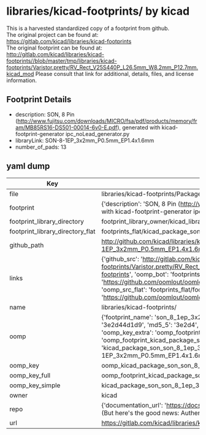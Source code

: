 # libraries/kicad-footprints/ by kicad  
This is a harvested standardized copy of a footprint from github.  
The original project can be found at:  
https://gitlab.com/kicad/libraries/kicad-footprints  
The original footprint can be found at:
http://gitlab.com/kicad/libraries/kicad-footprints//blob/master/tmp/libraries/kicad-footprints/Varistor.pretty/RV_Rect_V25S440P_L26.5mm_W8.2mm_P12.7mm.kicad_mod
Please consult that link for additional, details, files, and license information.  
## Footprint Details
* description: SON, 8 Pin (http://www.fujitsu.com/downloads/MICRO/fsa/pdf/products/memory/fram/MB85RS16-DS501-00014-6v0-E.pdf), generated with kicad-footprint-generator ipc_noLead_generator.py  
* libraryLink: SON-8-1EP_3x2mm_P0.5mm_EP1.4x1.6mm  
* number_of_pads: 13  
## yaml dump  
| Key | Value |  
| --- | --- |  
| file | libraries/kicad-footprints/Package_SON.pretty/SON-8-1EP_3x2mm_P0.5mm_EP1.4x1.6mm.kicad_mod |  
| footprint | {'description': 'SON, 8 Pin (http://www.fujitsu.com/downloads/MICRO/fsa/pdf/products/memory/fram/MB85RS16-DS501-00014-6v0-E.pdf), generated with kicad-footprint-generator ipc_noLead_generator.py', 'libraryLink': 'SON-8-1EP_3x2mm_P0.5mm_EP1.4x1.6mm', 'number_of_pads': 13} |  
| footprint_library_directory | footprint_library_owner/kicad_libraries/kicad-footprints/ |  
| footprint_library_directory_flat | footprints_flat/kicad_package_son_son_8_1ep_3x2mm_p0_5mm_ep1_4x1_6mm/working |  
| github_path | http://github.com/kicad/libraries/kicad-footprints//blob/master/tmp/libraries/kicad-footprints/Package_SON.pretty/SON-8-1EP_3x2mm_P0.5mm_EP1.4x1.6mm.kicad_mod |  
| links | {'github_src': 'http://gitlab.com/kicad/libraries/kicad-footprints//blob/master/tmp/libraries/kicad-footprints/Varistor.pretty/RV_Rect_V25S440P_L26.5mm_W8.2mm_P12.7mm.kicad_mod', 'github_src_repo': 'https://gitlab.com/kicad/libraries/kicad-footprints', 'oomp_bot': 'footprints/kicad_package_son_son_8_1ep_3x2mm_p0_5mm_ep1_4x1_6mm/working', 'oomp_bot_github': 'https://github.com/oomlout/oomlout_oomp_footprint_bot/tree/main/footprints/kicad_package_son_son_8_1ep_3x2mm_p0_5mm_ep1_4x1_6mm/working', 'oomp_src_flat': 'footprints_flat/footprints_flat/kicad_package_son_son_8_1ep_3x2mm_p0_5mm_ep1_4x1_6mm/working', 'oomp_src_flat_github': 'https://github.com/oomlout/oomlout_oomp_footprint_src/tree/main/footprints_flat/kicad_package_son_son_8_1ep_3x2mm_p0_5mm_ep1_4x1_6mm/working'} |  
| name | libraries/kicad-footprints/ |  
| oomp | {'footprint_name': 'son_8_1ep_3x2mm_p0_5mm_ep1_4x1_6mm', 'library_name': 'package_son', 'md5': '3e2d44d1d9a5fb6f2da2e9c50c9e51a2', 'md5_10': '3e2d44d1d9', 'md5_5': '3e2d4', 'md5_6': '3e2d44', 'oomp_key': 'oomp_kicad_package_son_son_8_1ep_3x2mm_p0_5mm_ep1_4x1_6mm', 'oomp_key_extra': 'oomp_footprint_kicad_package_son_son_8_1ep_3x2mm_p0_5mm_ep1_4x1_6mm', 'oomp_key_full': 'oomp_footprint_kicad_package_son_son_8_1ep_3x2mm_p0_5mm_ep1_4x1_6mm_3e2d44', 'oomp_key_simple': 'kicad_package_son_son_8_1ep_3x2mm_p0_5mm_ep1_4x1_6mm', 'original_filename': 'libraries/kicad-footprints/Package_SON.pretty/SON-8-1EP_3x2mm_P0.5mm_EP1.4x1.6mm.kicad_mod', 'owner_name': 'kicad'} |  
| oomp_key | oomp_kicad_package_son_son_8_1ep_3x2mm_p0_5mm_ep1_4x1_6mm |  
| oomp_key_full | oomp_footprint_kicad_package_son_son_8_1ep_3x2mm_p0_5mm_ep1_4x1_6mm |  
| oomp_key_simple | kicad_package_son_son_8_1ep_3x2mm_p0_5mm_ep1_4x1_6mm |  
| owner | kicad |  
| repo | {'documentation_url': 'https://docs.github.com/rest/overview/resources-in-the-rest-api#rate-limiting', 'message': "API rate limit exceeded for 84.66.173.59. (But here's the good news: Authenticated requests get a higher rate limit. Check out the documentation for more details.)"} |  
| url | https://gitlab.com/kicad/libraries/kicad-footprints |  

